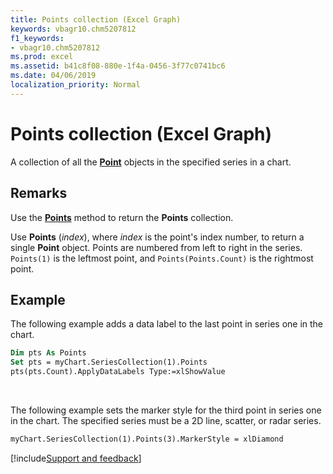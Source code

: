 ```yaml
---
title: Points collection (Excel Graph)
keywords: vbagr10.chm5207812
f1_keywords:
- vbagr10.chm5207812
ms.prod: excel
ms.assetid: b41c8f08-880e-1f4a-0456-3f77c0741bc6
ms.date: 04/06/2019
localization_priority: Normal
---
```



# Points collection (Excel Graph)

A collection of all the **[Point](Excel.Point-graph-object.md)** objects in the specified series in a chart.


## Remarks

Use the **[Points](excel.points-graph-method.md)** method to return the **Points** collection. 

Use **Points** (_index_), where _index_ is the point's index number, to return a single **Point** object. Points are numbered from left to right in the series. `Points(1)` is the leftmost point, and `Points(Points.Count)` is the rightmost point. 


## Example

The following example adds a data label to the last point in series one in the chart.

```vb
Dim pts As Points 
Set pts = myChart.SeriesCollection(1).Points 
pts(pts.Count).ApplyDataLabels Type:=xlShowValue
```

<br/>

The following example sets the marker style for the third point in series one in the chart. The specified series must be a 2D line, scatter, or radar series.

```vb
myChart.SeriesCollection(1).Points(3).MarkerStyle = xlDiamond
```


[!include[Support and feedback](~/includes/feedback-boilerplate.md)]
